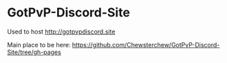 # GotPvP-Discord-Site
Used to host http://gotpvpdiscord.site

Main place to be here: https://github.com/Chewsterchew/GotPvP-Discord-Site/tree/gh-pages
